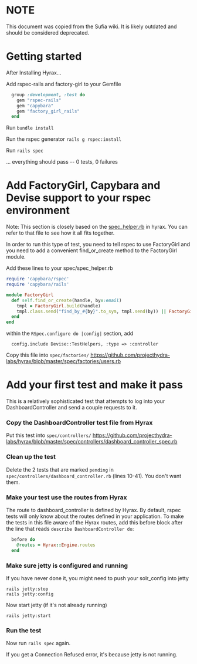 # NOTE

This document was copied from the Sufia wiki. It is likely outdated and should be considered deprecated.

# Getting started

After Installing Hyrax...

Add rspec-rails and factory-girl to your Gemfile
```ruby
  group :development, :test do
    gem "rspec-rails"
    gem "capybara"
    gem "factory_girl_rails"
  end
```

Run `bundle install`

Run the rspec generator `rails g rspec:install`

Run `rails spec`

… everything should pass -- 0 tests, 0 failures

# Add FactoryGirl, Capybara and Devise support to your rspec environment

Note: This section is closely based on the [spec_helper.rb](https://github.com/projecthydra-labs/hyrax/blob/master/spec/spec_helper.rb) in hyrax.  You can refer to that file to see how it all fits together.

In order to run this type of test, you need to tell rspec to use FactoryGirl and you need to add a convenient find_or_create method to the FactoryGirl module.

Add these lines to your spec/spec_helper.rb

```ruby
require 'capybara/rspec'
require 'capybara/rails'

module FactoryGirl
  def self.find_or_create(handle, by=:email)
    tmpl = FactoryGirl.build(handle)
    tmpl.class.send("find_by_#{by}".to_sym, tmpl.send(by)) || FactoryGirl.create(handle)
  end
end
```

within the `RSpec.configure do |config|` section, add

```
  config.include Devise::TestHelpers, :type => :controller
```

Copy this file into `spec/factories/`
https://github.com/projecthydra-labs/hyrax/blob/master/spec/factories/users.rb

# Add your first test and make it pass

This is a relatively sophisticated test that attempts to log into your DashboardController and send a couple requests to it.

### Copy the DashboardController test file from Hyrax

Put this test into `spec/controllers/`
https://github.com/projecthydra-labs/hyrax/blob/master/spec/controllers/dashboard_controller_spec.rb

### Clean up the test

Delete the 2 tests that are marked `pending` in `spec/controllers/dashboard_controller.rb` (lines 10-41).  You don't want them.

### Make your test use the routes from Hyrax

The route to dashboard_controller is defined by Hyrax.  By default, rspec tests will only know about the routes defined in your application.  To make the tests in this file aware of the Hyrax routes, add this before block after the line that reads `describe DashboardController do`:

```ruby
  before do
    @routes = Hyrax::Engine.routes
  end
```

### Make sure jetty is configured and running

If you have never done it, you might need to push your solr_config into jetty
```
rails jetty:stop
rails jetty:config
```

Now start jetty (if it's not already running)
```
rails jetty:start
```

### Run the test

Now run `rails spec` again.

If you get a Connection Refused error, it's because jetty is not running.
